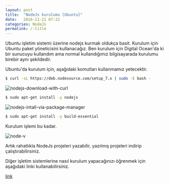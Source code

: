 ```yaml
---
layout: post
title:  "NodeJs kurulumu [Ubuntu]"
date:   2016-11-21 07:22
categories: NodeJs
permalink: /:title
---
```


Ubuntu işletim sistemi üzerine nodejs kurmak oldukça basit. Kurulum için Ubuntu paket yöneticisini kullanacağız.
Ben kurulum için Digital Ocean'da ki bir sunucuyu kullandım ama normal kullandığımız bilgisayarada kurulumu birebir aynı şekildedir.

Ubuntu'da kurulum için, aşağıdaki komutları kullanmamız yetecektir.
```sh
$ curl -sL https://deb.nodesource.com/setup_7.x | sudo -E bash -
```
![nodejs-download-with-curl](http://res.cloudinary.com/deuit9vp2/image/upload/barisesencom/nodejs-download-with-curl.png)

```sh
$ sudo apt-get install -y nodejs
```
![nodejs-intall-via-package-manager](http://res.cloudinary.com/deuit9vp2/image/upload/barisesencom/nodejs-intall-via-package-manager.png)
```sh
$ sudo apt-get install -y build-essential
```
Kurulum işlemi bu kadar.

![node-v](http://res.cloudinary.com/deuit9vp2/image/upload/barisesencom/node-v.png)

Artık rahatlıkla NodeJs projeleri yazabilir, yazılmış projeleri indirip çalıştırabilirsiniz.

Diğer işletim sistemlerine nasıl kurulum yapacağınızı öğrenmek için aşağıdaki linki kullanabilirsiniz.

[link](https://nodejs.org/en/download/package-manager/)
